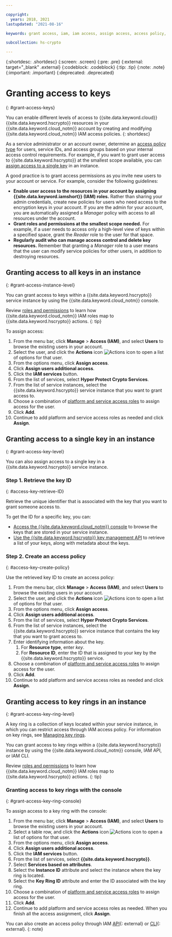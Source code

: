 ```yaml
---

copyright:
  years: 2018, 2021
lastupdated: "2021-08-16"

keywords: grant access, iam, iam access, assign access, access policy, key access

subcollection: hs-crypto

---
```


{:shortdesc: .shortdesc}
{:screen: .screen}
{:pre: .pre}
{:external: target="_blank" .external}
{:codeblock: .codeblock}
{:tip: .tip}
{:note: .note}
{:important: .important}
{:deprecated: .deprecated}

# Granting access to keys
{: #grant-access-keys}

You can enable different levels of access to {{site.data.keyword.cloud}} {{site.data.keyword.hscrypto}} resources in your {{site.data.keyword.cloud_notm}} account by creating and modifying {{site.data.keyword.cloud_notm}} IAM access policies.
{: shortdesc}

As a service administrator or an account owner, determine an [access policy type](/docs/account?topic=account-userroles#policytypes) for users, service IDs, and access groups based on your internal access control requirements. For example, if you want to grant user access to {{site.data.keyword.hscrypto}} at the smallest scope available, you can [assign access to a single key](#grant-access-key-level) in an instance.

A good practice is to grant access permissions as you invite new users to your account or service. For example, consider the following guidelines:

- **Enable user access to the resources in your account by assigning {{site.data.keyword.iamshort}} (IAM) roles.**
    Rather than sharing your admin credentials, create new policies for users who need access to the encryption keys in your account. If you are the admin for your account, you are automatically assigned a *Manager* policy with access to all resources under the account.
- **Grant roles and permissions at the smallest scope needed.**
    For example, if a user needs to access only a high-level view of keys within a specified space, grant the *Reader* role to the user for that space.
- **Regularly audit who can manage access control and delete key resources.**
    Remember that granting a *Manager* role to a user means that the user can modify service policies for other users, in addition to destroying resources.

## Granting access to all keys in an instance
{: #grant-access-instance-level}

You can grant access to keys within a {{site.data.keyword.hscrypto}} service instance by using the {{site.data.keyword.cloud_notm}} console.

Review [roles and permissions](/docs/hs-crypto?topic=hs-crypto-manage-access) to learn how {{site.data.keyword.cloud_notm}} IAM roles map to {{site.data.keyword.hscrypto}} actions.
{: tip}

To assign access:

1. From the menu bar, click **Manage** &gt; **Access (IAM)**, and select **Users** to browse the existing users in your account.
2. Select the user, and click the **Actions** icon ![Actions icon](../icons/action-menu-icon.svg "Actions") to open a list of options for that user.
3. From the options menu, click **Assign access**.
4. Click **Assign users additional access**.
5. Click the **IAM services** button.
6. From the list of services, select **Hyper Protect Crypto Services**.
7. From the list of service instances, select the {{site.data.keyword.hscrypto}} service instance that you want to grant access to.
8. Choose a combination of [platform and service access roles](/docs/hs-crypto?topic=hs-crypto-manage-access#roles) to assign access for the user.
9. Click **Add**.
10. Continue to add platform and service access roles as needed and click **Assign**.

## Granting access to a single key in an instance
{: #grant-access-key-level}

You can also assign access to a single key in a {{site.data.keyword.hscrypto}} service instance.

### Step 1. Retrieve the key ID
{: #access-key-retrieve-ID}

Retrieve the unique identifier that is associated with the key that you want to grant someone access to.

To get the ID for a specific key, you can:

- [Access the {{site.data.keyword.cloud_notm}} console](/docs/hs-crypto?topic=hs-crypto-view-keys#view-key-gui) to browse the keys that are stored in your service instance.
- [Use the {{site.data.keyword.hscrypto}} key management API](/docs/hs-crypto?topic=hs-crypto-view-keys#retrieve-keys-api) to retrieve a list of your keys, along with metadata about the keys.

### Step 2. Create an access policy
{: #access-key-create-policy}

Use the retrieved key ID to create an access policy:

1. From the menu bar, click **Manage** &gt; **Access (IAM)**, and select **Users** to browse the existing users in your account.
2. Select the user, and click the **Actions** icon ![Actions icon](../icons/action-menu-icon.svg "Actions") to open a list of options for that user.
3. From the options menu, click **Assign access**.
4. Click **Assign users additional access**.
5. From the list of services, select **Hyper Protect Crypto Services**.
6. From the list of service instances, select the {{site.data.keyword.hscrypto}} service instance that contains the key that you want to grant access to.
7. Enter identifying information about the key.
   1. For **Resource type**, enter *key*.
   2. For **Resource ID**, enter the ID that is assigned to your key by the {{site.data.keyword.hscrypto}} service.
8. Choose a combination of [platform and service access roles](/docs/hs-crypto?topic=hs-crypto-manage-access#roles) to assign access for the user.
9. Click **Add**.
10. Continue to add platform and service access roles as needed and click **Assign**.

## Granting access to key rings in an instance
{: #grant-access-key-ring-level}

A key ring is a collection of keys located within your service instance, in which you can restrict access through IAM access policy. For information on key rings, see [Managing key rings](/docs/hs-crypto?topic=hs-crypto-managing-key-rings).

You can grant access to key rings within a {{site.data.keyword.hscrypto}} instance by using the
{{site.data.keyword.cloud_notm}} console, IAM API, or IAM CLI.

Review [roles and permissions](/docs/hs-crypto?topic=hs-crypto-manage-access) to learn how {{site.data.keyword.cloud_notm}} IAM roles map to {{site.data.keyword.hscrypto}} actions.
{: tip}

### Granting access to key rings with the console
{: #grant-access-key-ring-console}

To assign access to a key ring with the console:

1. From the menu bar, click **Manage** &gt; **Access (IAM)**, and select **Users** to browse the existing users in your account.
2. Select a table row, and click the **Actions** icon ![Actions icon](../icons/action-menu-icon.svg "Actions") to open a list of options for that user.
3. From the options menu, click **Assign access**.
4. Click **Assign users additional access**.
5. Click the **IAM services** button.
6. From the list of services, select **{{site.data.keyword.hscrypto}}**.
7. Select **Services based on attributes**.
8. Select the **Instance ID** attribute and select the instance where the key ring is located.
9. Select the **Key Ring ID** attribute and enter the ID associated with the key ring.
8. Choose a combination of [platform and service access roles](/docs/hs-crypto?topic=hs-crypto-manage-access#roles) to assign access for the user.
9. Click **Add**.
10. Continue to add platform and service access roles as needed. When you finish all the access assignment, click **Assign**.

You can also create an access policy through IAM [API](/apidocs/iam-policy-management#create-policy){: external} or [CLI](/docs/cli?topic=cli-ibmcloud_commands_iam#ibmcloud_iam_user_policy_create){: external}.
{: note}
